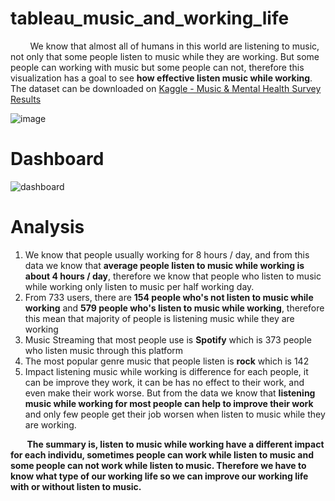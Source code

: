# tableau_music_and_working_life

&nbsp;&nbsp;&nbsp;&nbsp;&nbsp;&nbsp;&nbsp; We know that almost all of humans in this world are listening to music, not only that some people listen to music while they are working. But some people can working with music but some people can not, therefore this visualization has a goal to see **how effective listen music while working**. The dataset can be downloaded on [Kaggle - Music & Mental Health Survey Results](https://www.kaggle.com/datasets/catherinerasgaitis/mxmh-survey-results)

![image](https://user-images.githubusercontent.com/91602612/209098708-ae860e0b-e9e9-4eec-b629-3b41a83a6cf0.png)

# Dashboard

![dashboard](https://user-images.githubusercontent.com/91602612/209099326-1f6684d8-ee93-4f58-b218-31a1a780282a.png)

# Analysis

1. We know that people usually working for 8 hours / day, and from this data we know that **average people listen to music while working is about 4 hours / day**, therefore we know that people who listen to music while working only listen to music per half working day.
2. From 733 users, there are **154 people who's not listen to music while working** and **579 people who's listen to music while working**, therefore this mean that majority of people is listening music while they are working
3. Music Streaming that most people use is **Spotify** which is 373 people who listen music through this platform
4. The most popular genre music that people listen is **rock** which is 142
5. Impact listening music while working is difference for each people, it can be improve they work, it can be has no effect to their work, and even make their work worse. But from the data we know that **listening music while working for most people can help to improve their work** and only few people get their job worsen when listen to music while they are working.

**&nbsp;&nbsp;&nbsp;&nbsp;&nbsp;&nbsp;&nbsp; The summary is, listen to music while working have a different impact for each individu, sometimes people can work while listen to music and some people can not work while listen to music. Therefore we have to know what type of our working life so we can improve our working life with or without listen to music.**
